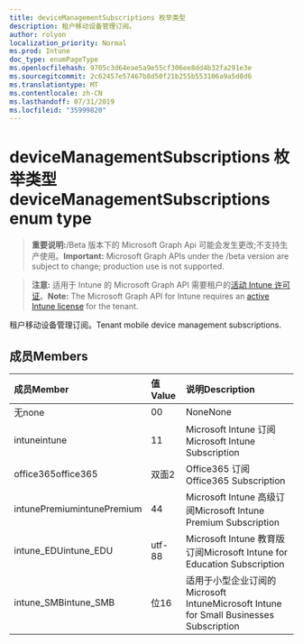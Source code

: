 ```yaml
---
title: deviceManagementSubscriptions 枚举类型
description: 租户移动设备管理订阅。
author: rolyon
localization_priority: Normal
ms.prod: Intune
doc_type: enumPageType
ms.openlocfilehash: 9705c3d64eae5a9e55cf306ee8dd4b32fa291e3e
ms.sourcegitcommit: 2c62457e57467b8d50f21b255b553106a9a5d8d6
ms.translationtype: MT
ms.contentlocale: zh-CN
ms.lasthandoff: 07/31/2019
ms.locfileid: "35999820"
---
```

# <a name="devicemanagementsubscriptions-enum-type"></a><span data-ttu-id="a760e-103">deviceManagementSubscriptions 枚举类型</span><span class="sxs-lookup"><span data-stu-id="a760e-103">deviceManagementSubscriptions enum type</span></span>

> <span data-ttu-id="a760e-104">**重要说明:**/Beta 版本下的 Microsoft Graph Api 可能会发生更改;不支持生产使用。</span><span class="sxs-lookup"><span data-stu-id="a760e-104">**Important:** Microsoft Graph APIs under the /beta version are subject to change; production use is not supported.</span></span>

> <span data-ttu-id="a760e-105">**注意:** 适用于 Intune 的 Microsoft Graph API 需要租户的[活动 Intune 许可证](https://go.microsoft.com/fwlink/?linkid=839381)。</span><span class="sxs-lookup"><span data-stu-id="a760e-105">**Note:** The Microsoft Graph API for Intune requires an [active Intune license](https://go.microsoft.com/fwlink/?linkid=839381) for the tenant.</span></span>

<span data-ttu-id="a760e-106">租户移动设备管理订阅。</span><span class="sxs-lookup"><span data-stu-id="a760e-106">Tenant mobile device management subscriptions.</span></span>

## <a name="members"></a><span data-ttu-id="a760e-107">成员</span><span class="sxs-lookup"><span data-stu-id="a760e-107">Members</span></span>
|<span data-ttu-id="a760e-108">成员</span><span class="sxs-lookup"><span data-stu-id="a760e-108">Member</span></span>|<span data-ttu-id="a760e-109">值</span><span class="sxs-lookup"><span data-stu-id="a760e-109">Value</span></span>|<span data-ttu-id="a760e-110">说明</span><span class="sxs-lookup"><span data-stu-id="a760e-110">Description</span></span>|
|:---|:---|:---|
|<span data-ttu-id="a760e-111">无</span><span class="sxs-lookup"><span data-stu-id="a760e-111">none</span></span>|<span data-ttu-id="a760e-112">0</span><span class="sxs-lookup"><span data-stu-id="a760e-112">0</span></span>|<span data-ttu-id="a760e-113">None</span><span class="sxs-lookup"><span data-stu-id="a760e-113">None</span></span>|
|<span data-ttu-id="a760e-114">intune</span><span class="sxs-lookup"><span data-stu-id="a760e-114">intune</span></span>|<span data-ttu-id="a760e-115">1</span><span class="sxs-lookup"><span data-stu-id="a760e-115">1</span></span>|<span data-ttu-id="a760e-116">Microsoft Intune 订阅</span><span class="sxs-lookup"><span data-stu-id="a760e-116">Microsoft Intune Subscription</span></span>|
|<span data-ttu-id="a760e-117">office365</span><span class="sxs-lookup"><span data-stu-id="a760e-117">office365</span></span>|<span data-ttu-id="a760e-118">双面</span><span class="sxs-lookup"><span data-stu-id="a760e-118">2</span></span>|<span data-ttu-id="a760e-119">Office365 订阅</span><span class="sxs-lookup"><span data-stu-id="a760e-119">Office365 Subscription</span></span>|
|<span data-ttu-id="a760e-120">intunePremium</span><span class="sxs-lookup"><span data-stu-id="a760e-120">intunePremium</span></span>|<span data-ttu-id="a760e-121">4</span><span class="sxs-lookup"><span data-stu-id="a760e-121">4</span></span>|<span data-ttu-id="a760e-122">Microsoft Intune 高级订阅</span><span class="sxs-lookup"><span data-stu-id="a760e-122">Microsoft Intune Premium Subscription</span></span>|
|<span data-ttu-id="a760e-123">intune_EDU</span><span class="sxs-lookup"><span data-stu-id="a760e-123">intune_EDU</span></span>|<span data-ttu-id="a760e-124">utf-8</span><span class="sxs-lookup"><span data-stu-id="a760e-124">8</span></span>|<span data-ttu-id="a760e-125">Microsoft Intune 教育版订阅</span><span class="sxs-lookup"><span data-stu-id="a760e-125">Microsoft Intune for Education Subscription</span></span>|
|<span data-ttu-id="a760e-126">intune_SMB</span><span class="sxs-lookup"><span data-stu-id="a760e-126">intune_SMB</span></span>|<span data-ttu-id="a760e-127">位</span><span class="sxs-lookup"><span data-stu-id="a760e-127">16</span></span>|<span data-ttu-id="a760e-128">适用于小型企业订阅的 Microsoft Intune</span><span class="sxs-lookup"><span data-stu-id="a760e-128">Microsoft Intune for Small Businesses Subscription</span></span>|





